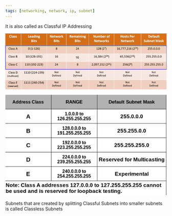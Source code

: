 ```yaml
---
tags: [networking, network, ip, subnet]
---
```


It is also called as Classful IP Addressing

![IP Address Classes|650](../../images/ip-address-classes.png)

![IP Address Classes 2|450](../../images/ip-address-classes-2.png)

Subnets that are created by splitting Classful Subnets into smaller subnets is called Classless Subnets
